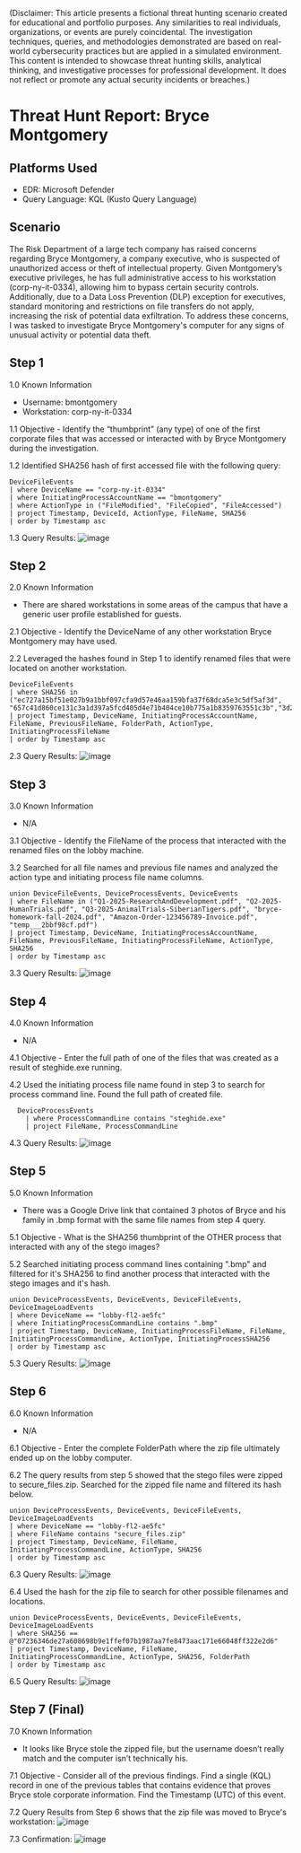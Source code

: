 (Disclaimer: This article presents a fictional threat hunting scenario created for educational and portfolio purposes. Any similarities to real individuals, organizations, or events are purely coincidental. The investigation techniques, queries, and methodologies demonstrated are based on real-world cybersecurity practices but are applied in a simulated environment. This content is intended to showcase threat hunting skills, analytical thinking, and investigative processes for professional development. It does not reflect or promote any actual security incidents or breaches.)

# Threat Hunt Report: Bryce Montgomery
## Platforms Used
- EDR: Microsoft Defender
- Query Language: KQL (Kusto Query Language)
## Scenario
The Risk Department of a large tech company has raised concerns regarding Bryce Montgomery, a company executive, who is suspected of unauthorized access or theft of intellectual property. Given Montgomery’s executive privileges, he has full administrative access to his workstation (corp-ny-it-0334), allowing him to bypass certain security controls. Additionally, due to a Data Loss Prevention (DLP) exception for executives, standard monitoring and restrictions on file transfers do not apply, increasing the risk of potential data exfiltration.
To address these concerns, I was tasked to investigate Bryce Montgomery's computer for any signs of unusual activity or potential data theft.
## Step 1
1.0 Known Information
- Username: bmontgomery
- Workstation: corp-ny-it-0334

1.1 Objective - Identify the “thumbprint” (any type) of one of the first corporate files that was accessed or interacted with by Bryce Montgomery during the investigation.

1.2 Identified SHA256 hash of first accessed file with the following query:
```kql
DeviceFileEvents
| where DeviceName == "corp-ny-it-0334" 
| where InitiatingProcessAccountName == "bmontgomery"
| where ActionType in ("FileModified", "FileCopied", "FileAccessed")
| project Timestamp, DeviceId, ActionType, FileName, SHA256  
| order by Timestamp asc
```
1.3 Query Results:
![image](https://github.com/stevenrim/threathunt1/blob/main/step1screenshot.png)

## Step 2
2.0 Known Information
- There are shared workstations in some areas of the campus that have a generic user profile established for guests.

2.1 Objective - Identify the DeviceName of any other workstation Bryce Montgomery may have used.

2.2 Leveraged the hashes found in Step 1 to identify renamed files that were located on another workstation.
```kql
DeviceFileEvents
| where SHA256 in ("ec727a15bf51e027b9a1bbf097cfa9d57e46aa159bfa37f68dca5e3c5df5af3d", "657c41d860ce131c3a1d397a5fcd405d4e71b404ce10b775a1b8359763551c3b","3d21356bcf39032d2bb6e772bdfd131f754bb66d8b8f404e4de0ee4a8f6142c8")
| project Timestamp, DeviceName, InitiatingProcessAccountName, FileName, PreviousFileName, FolderPath, ActionType, InitiatingProcessFileName
| order by Timestamp asc
```

2.3 Query Results:
![image](https://github.com/stevenrim/threathunt1/blob/main/step2screenshot.png)

## Step 3
3.0 Known Information
- N/A

3.1 Objective - Identify the FileName of the process that interacted with the renamed files on the lobby machine.

3.2 Searched for all file names and previous file names and analyzed the action type and initiating process file name columns.
```kql
union DeviceFileEvents, DeviceProcessEvents, DeviceEvents
| where FileName in ("Q1-2025-ResearchAndDevelopment.pdf", "Q2-2025-HumanTrials.pdf", "Q3-2025-AnimalTrials-SiberianTigers.pdf", "bryce-homework-fall-2024.pdf", "Amazon-Order-123456789-Invoice.pdf", "temp___2bbf98cf.pdf")
| project Timestamp, DeviceName, InitiatingProcessAccountName, FileName, PreviousFileName, InitiatingProcessFileName, ActionType, SHA256
| order by Timestamp asc
```
3.3 Query Results:
![image](https://github.com/stevenrim/threathunt1/blob/main/step3screenshot.png)

## Step 4
4.0 Known Information
- N/A

4.1 Objective - Enter the full path of one of the files that was created as a result of steghide.exe running.

4.2 Used the initiating process file name found in step 3 to search for process command line. Found the full path of created file.
```kql
  DeviceProcessEvents
    | where ProcessCommandLine contains "steghide.exe"
    | project FileName, ProcessCommandLine
```
4.3 Query Results:
![image](https://github.com/stevenrim/threathunt1/blob/main/step4screenshot.png)

## Step 5
5.0 Known Information
- There was a Google Drive link that contained 3 photos of Bryce and his family in .bmp format with the same file names from step 4 query.

5.1 Objective - What is the SHA256 thumbprint of the OTHER process that interacted with any of the stego images?

5.2 Searched initiating process command lines containing ".bmp" and filtered for it's SHA256 to find another process that interacted with the stego images and it's hash.
```kql
union DeviceProcessEvents, DeviceEvents, DeviceFileEvents, DeviceImageLoadEvents
| where DeviceName == "lobby-fl2-ae5fc"
| where InitiatingProcessCommandLine contains ".bmp" 
| project Timestamp, DeviceName, InitiatingProcessFileName, FileName, InitiatingProcessCommandLine, ActionType, InitiatingProcessSHA256
| order by Timestamp asc
```
5.3 Query Results:
![image](https://github.com/stevenrim/threathunt1/blob/main/step5screenshot.png)

## Step 6
6.0 Known Information
- N/A

6.1 Objective - Enter the complete FolderPath where the zip file ultimately ended up on the lobby computer.

6.2 The query results from step 5 showed that the stego files were zipped to secure_files.zip. Searched for the zipped file name and filtered its hash below.
```kql
union DeviceProcessEvents, DeviceEvents, DeviceFileEvents, DeviceImageLoadEvents
| where DeviceName == "lobby-fl2-ae5fc"
| where FileName contains "secure_files.zip"
| project Timestamp, DeviceName, FileName, InitiatingProcessCommandLine, ActionType, SHA256
| order by Timestamp asc
```
6.3 Query Results:
![image](https://github.com/stevenrim/threathunt1/blob/main/step6screenshot.png)

6.4 Used the hash for the zip file to search for other possible filenames and locations. 
```kql
union DeviceProcessEvents, DeviceEvents, DeviceFileEvents, DeviceImageLoadEvents
| where SHA256 == @"07236346de27a608698b9e1ffef07b1987aa7fe8473aac171e66048ff322e2d6"
| project Timestamp, DeviceName, FileName, InitiatingProcessCommandLine, ActionType, SHA256, FolderPath
| order by Timestamp asc
```
6.5 Query Results:
![image](https://github.com/stevenrim/threathunt1/blob/main/step6(2)screenshot.png)

## Step 7 (Final)
7.0 Known Information
- It looks like Bryce stole the zipped file, but the username doesn’t really match and the computer isn’t technically his.  

7.1 Objective - Consider all of the previous findings. Find a single (KQL) record in one of the previous tables that contains evidence that proves Bryce stole corporate information. Find the Timestamp (UTC) of this event.

7.2 Query Results from Step 6 shows that the zip file was moved to Bryce's workstation:
![image](https://github.com/stevenrim/threathunt1/blob/main/step7screenshot.png)

7.3 Confirmation:
![image](https://github.com/stevenrim/threathunt1/blob/main/winscreenshot.png)

